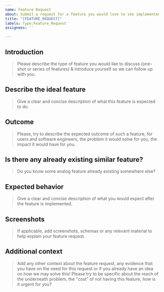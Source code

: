 ```yaml
---
name: Feature Request
about: Submit a request for a feature you would love to see implemented in Substra & help us improve :-)
title: "[FEATURE_REQUEST]"
labels: Type:Feature_Request
assignees: ''

---
```


## Introduction

> Please describe the type of feature you would like to discuss (one-shot or series of features) & introduce yourself so we can follow up with you.

## Describe the ideal feature

> Give a clear and concise description of what this feature is expected to do.

## Outcome

> Please, try to describe the expected outcome of such a feature, for users and software engineers, the problem it would solve for you, the impact it would have for you.

## Is there any already existing similar feature?

> Do you know some analog feature already existing somewhere else?

## Expected behavior

> Give a clear and concise description of what you would expect after the feature is implemented.

## Screenshots

> If applicable, add screenshots, schemas or any relevant material to help explain your feature request.

## Additional context

> Add any other context about the feature request, any evidence that you have on the need for this request or if you already have an idea on how we may solve this!
> Please try to be specific about the reach of the underneath problem, the "cost" of not having this feature, how is it urgent for you?
> 